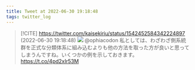 ```yaml
---
title: Tweet at 2022-06-30 19:18:48
tags: twitter_log
---
```


> [!CITE] https://twitter.com/kaisekiriu/status/1542452584342224897 (2022-06-30 19:18:48)
> ![](https://twitter.com/kaisekiriu/status/1542452584342224897)
> @ophiacodon 私としては、わざわざ側系統群を正式な分類体系に組み込むよりも他の方法を取った方が良いと思ってしまうんですね。いくつかの例を示しておきます。 https://t.co/4pd2xIr53M
